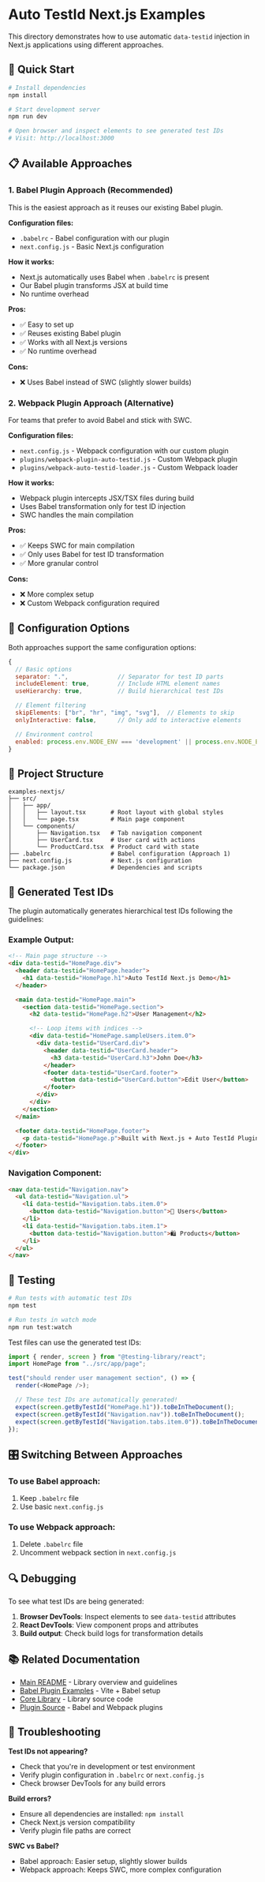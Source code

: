 # Auto TestId Next.js Examples

This directory demonstrates how to use automatic `data-testid` injection in Next.js applications using different approaches.

## 🚀 Quick Start

```bash
# Install dependencies
npm install

# Start development server
npm run dev

# Open browser and inspect elements to see generated test IDs
# Visit: http://localhost:3000
```

## 📋 Available Approaches

### 1. Babel Plugin Approach (Recommended)

This is the easiest approach as it reuses our existing Babel plugin.

**Configuration files:**

- `.babelrc` - Babel configuration with our plugin
- `next.config.js` - Basic Next.js configuration

**How it works:**

- Next.js automatically uses Babel when `.babelrc` is present
- Our Babel plugin transforms JSX at build time
- No runtime overhead

**Pros:**

- ✅ Easy to set up
- ✅ Reuses existing Babel plugin
- ✅ Works with all Next.js versions
- ✅ No runtime overhead

**Cons:**

- ❌ Uses Babel instead of SWC (slightly slower builds)

### 2. Webpack Plugin Approach (Alternative)

For teams that prefer to avoid Babel and stick with SWC.

**Configuration files:**

- `next.config.js` - Webpack configuration with our custom plugin
- `plugins/webpack-plugin-auto-testid.js` - Custom Webpack plugin
- `plugins/webpack-auto-testid-loader.js` - Custom Webpack loader

**How it works:**

- Webpack plugin intercepts JSX/TSX files during build
- Uses Babel transformation only for test ID injection
- SWC handles the main compilation

**Pros:**

- ✅ Keeps SWC for main compilation
- ✅ Only uses Babel for test ID transformation
- ✅ More granular control

**Cons:**

- ❌ More complex setup
- ❌ Custom Webpack configuration required

## 🔧 Configuration Options

Both approaches support the same configuration options:

```javascript
{
  // Basic options
  separator: ".",              // Separator for test ID parts
  includeElement: true,        // Include HTML element names
  useHierarchy: true,          // Build hierarchical test IDs

  // Element filtering
  skipElements: ["br", "hr", "img", "svg"],  // Elements to skip
  onlyInteractive: false,      // Only add to interactive elements

  // Environment control
  enabled: process.env.NODE_ENV === 'development' || process.env.NODE_ENV === 'test'
}
```

## 📁 Project Structure

```
examples-nextjs/
├── src/
│   ├── app/
│   │   ├── layout.tsx       # Root layout with global styles
│   │   └── page.tsx         # Main page component
│   └── components/
│       ├── Navigation.tsx   # Tab navigation component
│       ├── UserCard.tsx     # User card with actions
│       └── ProductCard.tsx  # Product card with state
├── .babelrc                 # Babel configuration (Approach 1)
├── next.config.js           # Next.js configuration
└── package.json             # Dependencies and scripts
```

## 🧪 Generated Test IDs

The plugin automatically generates hierarchical test IDs following the guidelines:

### Example Output:

```html
<!-- Main page structure -->
<div data-testid="HomePage.div">
  <header data-testid="HomePage.header">
    <h1 data-testid="HomePage.h1">Auto TestId Next.js Demo</h1>
  </header>

  <main data-testid="HomePage.main">
    <section data-testid="HomePage.section">
      <h2 data-testid="HomePage.h2">User Management</h2>

      <!-- Loop items with indices -->
      <div data-testid="HomePage.sampleUsers.item.0">
        <div data-testid="UserCard.div">
          <header data-testid="UserCard.header">
            <h3 data-testid="UserCard.h3">John Doe</h3>
          </header>
          <footer data-testid="UserCard.footer">
            <button data-testid="UserCard.button">Edit User</button>
          </footer>
        </div>
      </div>
    </section>
  </main>

  <footer data-testid="HomePage.footer">
    <p data-testid="HomePage.p">Built with Next.js + Auto TestId Plugin</p>
  </footer>
</div>
```

### Navigation Component:

```html
<nav data-testid="Navigation.nav">
  <ul data-testid="Navigation.ul">
    <li data-testid="Navigation.tabs.item.0">
      <button data-testid="Navigation.button">👥 Users</button>
    </li>
    <li data-testid="Navigation.tabs.item.1">
      <button data-testid="Navigation.button">🛍️ Products</button>
    </li>
  </ul>
</nav>
```

## 🧪 Testing

```bash
# Run tests with automatic test IDs
npm test

# Run tests in watch mode
npm run test:watch
```

Test files can use the generated test IDs:

```javascript
import { render, screen } from "@testing-library/react";
import HomePage from "../src/app/page";

test("should render user management section", () => {
  render(<HomePage />);

  // These test IDs are automatically generated!
  expect(screen.getByTestId("HomePage.h1")).toBeInTheDocument();
  expect(screen.getByTestId("Navigation.nav")).toBeInTheDocument();
  expect(screen.getByTestId("Navigation.tabs.item.0")).toBeInTheDocument();
});
```

## 🎛️ Switching Between Approaches

### To use Babel approach:

1. Keep `.babelrc` file
2. Use basic `next.config.js`

### To use Webpack approach:

1. Delete `.babelrc` file
2. Uncomment webpack section in `next.config.js`

## 🔍 Debugging

To see what test IDs are being generated:

1. **Browser DevTools**: Inspect elements to see `data-testid` attributes
2. **React DevTools**: View component props and attributes
3. **Build output**: Check build logs for transformation details

## 📚 Related Documentation

- [Main README](../README.md) - Library overview and guidelines
- [Babel Plugin Examples](../examples-babel-plugin/) - Vite + Babel setup
- [Core Library](../src/) - Library source code
- [Plugin Source](../plugins/) - Babel and Webpack plugins

## 🚨 Troubleshooting

**Test IDs not appearing?**

- Check that you're in development or test environment
- Verify plugin configuration in `.babelrc` or `next.config.js`
- Check browser DevTools for any build errors

**Build errors?**

- Ensure all dependencies are installed: `npm install`
- Check Next.js version compatibility
- Verify plugin file paths are correct

**SWC vs Babel?**

- Babel approach: Easier setup, slightly slower builds
- Webpack approach: Keeps SWC, more complex configuration

